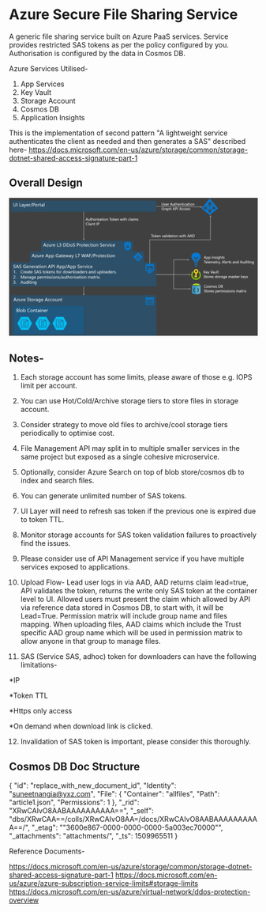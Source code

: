 # Azure Secure File Sharing Service
A generic file sharing service built on Azure PaaS services. Service provides restricted SAS tokens as per the policy configured by you. Authorisation is configured by the data in Cosmos DB.

Azure Services Utilised-
1. App Services
2. Key Vault
3. Storage Account
4. Cosmos DB
5. Application Insights

This is the implementation of second pattern "A lightweight service authenticates the client as needed and then generates a SAS" described here-
https://docs.microsoft.com/en-us/azure/storage/common/storage-dotnet-shared-access-signature-part-1


## Overall Design

<p align="center">
  <img src="https://github.com/suneetnangia/FileSharingService/blob/master/FileSharingServiceDesign.PNG?raw=true" width="800"/>  
</p>

## Notes-
1. Each storage account has some limits, please aware of those e.g. IOPS limit per account.
2. You can use Hot/Cold/Archive storage tiers to store files in storage account.
3. Consider strategy to move old files to archive/cool storage tiers periodically to optimise cost.
4. File Management API may split in to multiple smaller services in the same project but exposed as a single cohesive microservice.
5. Optionally, consider Azure Search on top of blob store/cosmos db to index and search files.
6. You can generate unlimited number of SAS tokens.
7. UI Layer will need to refresh sas token if the previous one is expired due to token TTL.
8. Monitor storage accounts for SAS token validation failures to proactively find the issues.
9. Please consider use of API Management service if you have multiple services exposed to applications. 
10. Upload Flow- Lead user logs in via AAD, AAD returns claim lead=true, API validates the token, returns the write only SAS token at the container level to UI. Allowed users must present the claim which allowed by API via reference data stored in Cosmos DB, to start with, it will be Lead=True. Permission matrix will include group name and files mapping.
When uploading files, AAD claims which include the Trust specific AAD group name which will be used in permission matrix to allow anyone in that group to manage files.

11. SAS (Service SAS, adhoc) token for downloaders can have the following limitations-

*IP

*Token TTL

*Https only access

*On demand when download link is clicked.

12. Invalidation of SAS token is important, please consider this thoroughly. 

## Cosmos DB Doc Structure

{
    "id": "replace_with_new_document_id",
    "Identity": "suneetnangia@yxz.com",
    "File": {
        "Container": "allfiles",
        "Path": "article1.json",
        "Permissions": 1
    },
    "_rid": "XRwCAIvO8AABAAAAAAAAAA==",
    "_self": "dbs/XRwCAA==/colls/XRwCAIvO8AA=/docs/XRwCAIvO8AABAAAAAAAAAA==/",
    "_etag": "\"3600e867-0000-0000-0000-5a003ec70000\"",
    "_attachments": "attachments/",
    "_ts": 1509965511
}

Reference Documents-

https://docs.microsoft.com/en-us/azure/storage/common/storage-dotnet-shared-access-signature-part-1
https://docs.microsoft.com/en-us/azure/azure-subscription-service-limits#storage-limits
https://docs.microsoft.com/en-us/azure/virtual-network/ddos-protection-overview




